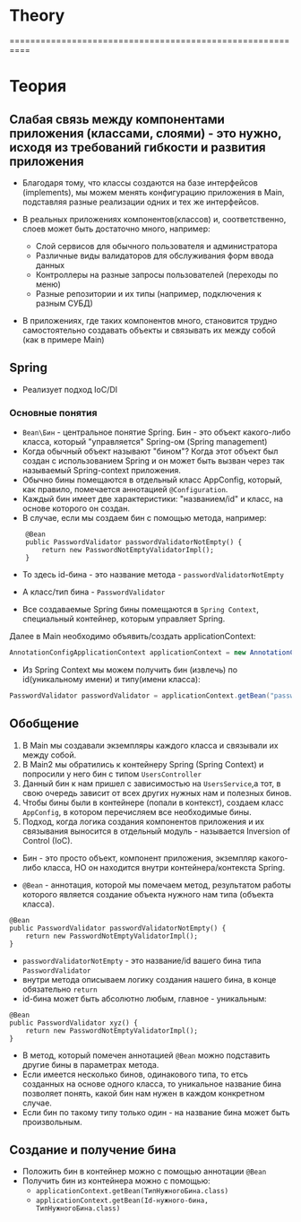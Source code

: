 # Theory


==========================================================
# Теория

## Слабая связь между компонентами приложения (классами, слоями) - это нужно, исходя из требований гибкости и развития приложения

* Благодаря тому, что классы создаются на базе интерфейсов (implements), мы можем менять конфигурацию приложения в Main, подставляя разные реализации одних и тех же интерфейсов.

* В реальных приложениях компонентов(классов) и, соответственно, слоев может быть достаточно много, например:
  * Слой сервисов для обычного пользователя и администратора
  * Различные виды валидаторов для обслуживания форм ввода данных
  * Контроллеры на разные запросы пользователей (переходы по меню)
  * Разные репозитории и их типы (например, подключения к разным СУБД)
  
* В приложениях, где таких компонентов много, становится трудно самостоятельно создавать объекты и связывать их между собой (как в примере Main)

## Spring

* Реализует подход IoC/DI

### Основные понятия

* `Bean\Бин` - центральное понятие Spring. Бин - это объект какого-либо класса, который "управляется" Spring-ом (Spring management)
* Когда обычный объект называют "бином"? Когда этот объект был создан с использованием Spring и он может быть вызван через так называемый Spring-context приложения.
* Обычно бины помещаются в отдельный класс AppConfig, который, как правило, помечается аннотацией `@Configuration`.
* Каждый бин имеет две характеристики: "названием/id" и класс, на основе которого он создан.
* В случае, если мы создаем бин с помощью метода, например:

```
    @Bean
    public PasswordValidator passwordValidatorNotEmpty() {
        return new PasswordNotEmptyValidatorImpl();
    }
```

* То здесь id-бина - это название метода - `passwordValidatorNotEmpty`
* А класс/тип бина -  `PasswordValidator`

* Все создаваемые Spring бины помещаются в `Spring Context`, специальный контейнер, которым управляет Spring. 

Далее в Main необходимо объявить/создать applicationContext:

```java
AnnotationConfigApplicationContext applicationContext = new AnnotationConfigApplicationContext(AppConfig.class);
```

* Из Spring Context мы можем получить бин (извлечь) по id(уникальному имени) и типу(имени класса):

```java
PasswordValidator passwordValidator = applicationContext.getBean("passwordValidatorRegex", PasswordValidator.class);
```

## Обобщение

1. В Main мы создавали экземпляры каждого класса и связывали их между собой.
2. В Main2 мы обратились к контейнеру Spring (Spring Context) и попросили у него бин с типом `UsersController`
3. Данный бин к нам пришел с зависимостью на `UsersService`,а тот, в свою очередь зависит от всех других нужных нам и полезных бинов.
4. Чтобы бины были в контейнере (попали в контекст), создаем класс `AppConfig`, в котором перечисляем все необходимые бины.
5. Подход, когда логика создания компонентов приложения и их связывания выносится в отдельный модуль - называется Inversion of Control (IoC).

* Бин - это просто объект, компонент приложения, экземпляр какого-либо класса, НО он находится внутри контейнера/контекста Spring.

* `@Bean` - аннотация, которой мы помечаем метод, результатом работы которого является создание объекта нужного нам типа (объекта класса).

```
@Bean
public PasswordValidator passwordValidatorNotEmpty() {
    return new PasswordNotEmptyValidatorImpl();
}
```

* `passwordValidatorNotEmpty` - это название/id вашего бина типа `PasswordValidator`
* внутри метода описываем логику создания нашего бина, в конце обязательно `return`
* id-бина может быть абсолютно любым, главное - уникальным:

```
@Bean
public PasswordValidator xyz() {
    return new PasswordNotEmptyValidatorImpl();
}
```

* В метод, который помечен аннотацией `@Bean` можно подставить другие бины в параметрах метода.
* Если имеется несколько бинов, одинакового типа, то етсь созданных на основе одного класса, то уникальное название бина позволяет понять, какой бин нам нужен в каждом конкретном случае.
* Если бин по такому типу только один - на название бина может быть произвольным.

## Создание и получение бина

* Положить бин в контейнер можно с помощью аннотации `@Bean`
* Получить бин из контейнера можно с помощью:
  * `applicationContext.getBean(ТипНужногоБина.class)`
  * `applicationContext.getBean(Id-нужного-бина, ТипНужногоБина.class)`